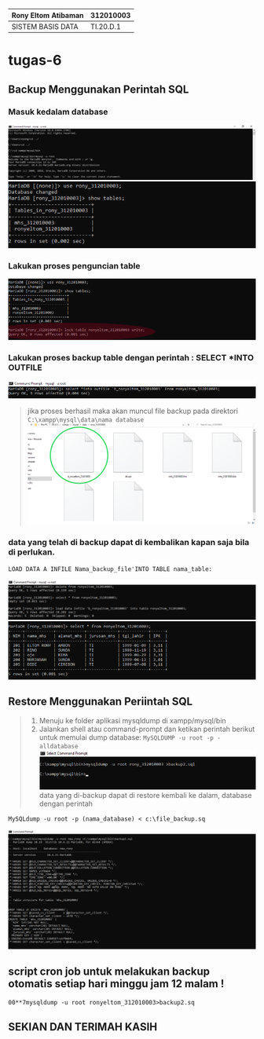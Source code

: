 | Rony Eltom Atibaman | 312010003 |
| ------------------- | --------- |
|  SISTEM BASIS DATA  | TI.20.D.1 |

# tugas-6
## Backup Menggunakan Perintah SQL
### Masuk kedalam database
![gambar](scs/1.png) <br>
![gambar](scs/2.png)

### Lakukan proses penguncian table
![gambar](scs/3.png)

### Lakukan proses backup table dengan perintah : SELECT *INTO OUTFILE
![gambar](scs/4.png)<br>
> jika proses berhasil maka akan muncul file backup pada direktori `C:\xampp\mysql\data\nama database` <br>
![gambar](scs/5.png)<br>

### data yang telah di backup  dapat di kembalikan kapan saja bila di perlukan.

``` 
LOAD DATA A INFILE Nama_backup_file'INTO TABLE nama_table:
```
![gambar](scs/6.png)<br>
![gambar](scs/7.png)

## Restore Menggunakan Periintah SQL
> 1. Menuju ke folder aplikasi mysqldump di xampp/mysql/bin
> 2. Jalankan shell atau command-prompt dan ketikan perintah berikut untuk memulai dump database: `MySQLDUMP -u root -p -alldatabase` <br>
![gambar](scs/8.png)<br>
> data yang di-backup dapat di restore kembali ke dalam, database dengan perintah
```
MySQLdump -u root -p (nama_database) < c:\file_backup.sq
```
![gambar](scs/9.png)


## script cron job untuk melakukan backup otomatis setiap hari minggu jam 12 malam !
```
00**7mysqldump -u root ronyeltom_312010003>backup2.sq
```

## SEKIAN DAN TERIMAH KASIH



